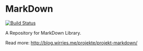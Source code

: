 MarkDown
======

[![Build Status](https://travis-ci.org/denisw160/MarkDown.svg?branch=master)](https://travis-ci.org/denisw160/MarkDown)

A Repository for MarkDown Library.
 
Read more: http://blog.wirries.me/projekte/projekt-markdown/
